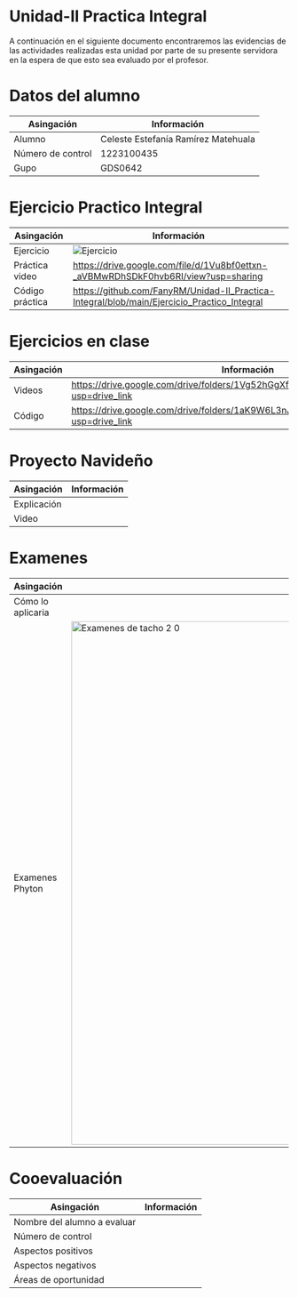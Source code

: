 # Unidad-II Practica Integral
A continuación en el siguiente documento encontraremos las evidencias de las actividades realizadas esta unidad por parte de su presente servidora en la espera de que esto sea evaluado por el profesor.


# Datos del alumno
| Asingación | Información |
|--|--|
| Alumno | Celeste Estefanía Ramírez Matehuala |
| Número de control | 1223100435 |
| Gupo | GDS0642 |


# Ejercicio Practico Integral
| Asingación | Información |
|--|--|
| Ejercicio | ![Ejercicio](https://github.com/user-attachments/assets/bcb5fd4c-8c51-45f7-84a8-1b106c80a211)|
| Práctica video | https://drive.google.com/file/d/1Vu8bf0ettxn-_aVBMwRDhSDkF0hvb6RI/view?usp=sharing |
| Código práctica | https://github.com/FanyRM/Unidad-II_Practica-Integral/blob/main/Ejercicio_Practico_Integral |


# Ejercicios en clase
| Asingación | Información |
|--|--|
| Videos | https://drive.google.com/drive/folders/1Vg52hGgXfoQ5zpYNFCtLAtxAqX_tDwXe?usp=drive_link |
| Código | https://drive.google.com/drive/folders/1aK9W6L3nJ1zWrvxyCcxx0nnGOnB7uTCD?usp=drive_link |


# Proyecto Navideño
| Asingación | Información |
|--|--|
| Explicación |  |
| Video |  |


# Examenes
| Asingación | Información |
|--|--|
| Cómo lo aplicaria |  |
| Examenes Phyton | <img width="942" alt="Examenes de tacho 2 0" src="https://github.com/user-attachments/assets/eec177b1-0733-42cc-a146-5cfaf695bdb0">|

# Cooevaluación
| Asingación | Información |
|--|--|
| Nombre del alumno  a evaluar | |
| Número de control | |
| Aspectos positivos ||
| Aspectos negativos ||
| Áreas de oportunidad ||
